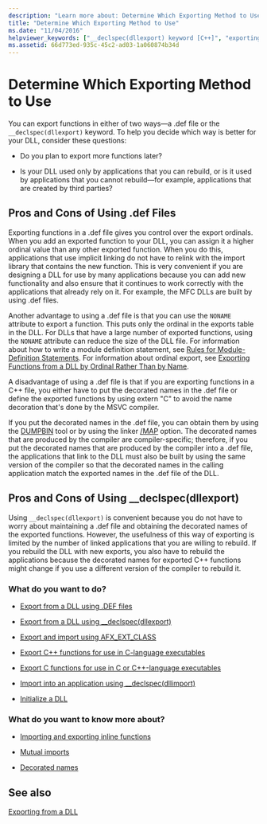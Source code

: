 ```yaml
---
description: "Learn more about: Determine Which Exporting Method to Use"
title: "Determine Which Exporting Method to Use"
ms.date: "11/04/2016"
helpviewer_keywords: ["__declspec(dllexport) keyword [C++]", "exporting DLLs [C++], method comparison", "def files [C++], exporting from DLLs", ".def files [C++], exporting from DLLs"]
ms.assetid: 66d773ed-935c-45c2-ad03-1a060874b34d
---
```

# Determine Which Exporting Method to Use

You can export functions in either of two ways—a .def file or the `__declspec(dllexport)` keyword. To help you decide which way is better for your DLL, consider these questions:

- Do you plan to export more functions later?

- Is your DLL used only by applications that you can rebuild, or is it used by applications that you cannot rebuild—for example, applications that are created by third parties?

## Pros and Cons of Using .def Files

Exporting functions in a .def file gives you control over the export ordinals. When you add an exported function to your DLL, you can assign it a higher ordinal value than any other exported function. When you do this, applications that use implicit linking do not have to relink with the import library that contains the new function. This is very convenient if you are designing a DLL for use by many applications because you can add new functionality and also ensure that it continues to work correctly with the applications that already rely on it. For example, the MFC DLLs are built by using .def files.

Another advantage to using a .def file is that you can use the `NONAME` attribute to export a function. This puts only the ordinal in the exports table in the DLL. For DLLs that have a large number of exported functions, using the `NONAME` attribute can reduce the size of the DLL file. For information about how to write a module definition statement, see [Rules for Module-Definition Statements](reference/rules-for-module-definition-statements.md). For information about ordinal export, see [Exporting Functions from a DLL by Ordinal Rather Than by Name](exporting-functions-from-a-dll-by-ordinal-rather-than-by-name.md).

A disadvantage of using a .def file is that if you are exporting functions in a C++ file, you either have to put the decorated names in the .def file or define the exported functions by using extern "C" to avoid the name decoration that's done by the MSVC compiler.

If you put the decorated names in the .def file, you can obtain them by using the [DUMPBIN](reference/dumpbin-reference.md) tool or by using the linker [/MAP](reference/map-generate-mapfile.md) option. The decorated names that are produced by the compiler are compiler-specific; therefore, if you put the decorated names that are produced by the compiler into a .def file, the applications that link to the DLL must also be built by using the same version of the compiler so that the decorated names in the calling application match the exported names in the .def file of the DLL.

## Pros and Cons of Using __declspec(dllexport)

Using `__declspec(dllexport)` is convenient because you do not have to worry about maintaining a .def file and obtaining the decorated names of the exported functions. However, the usefulness of this way of exporting is limited by the number of linked applications that you are willing to rebuild. If you rebuild the DLL with new exports, you also have to rebuild the applications because the decorated names for exported C++ functions might change if you use a different version of the compiler to rebuild it.

### What do you want to do?

- [Export from a DLL using .DEF files](exporting-from-a-dll-using-def-files.md)

- [Export from a DLL using __declspec(dllexport)](exporting-from-a-dll-using-declspec-dllexport.md)

- [Export and import using AFX_EXT_CLASS](exporting-and-importing-using-afx-ext-class.md)

- [Export C++ functions for use in C-language executables](exporting-cpp-functions-for-use-in-c-language-executables.md)

- [Export C functions for use in C or C++-language executables](exporting-c-functions-for-use-in-c-or-cpp-language-executables.md)

- [Import into an application using __declspec(dllimport)](importing-into-an-application-using-declspec-dllimport.md)

- [Initialize a DLL](run-time-library-behavior.md#initializing-a-dll)

### What do you want to know more about?

- [Importing and exporting inline functions](importing-and-exporting-inline-functions.md)

- [Mutual imports](mutual-imports.md)

- [Decorated names](reference/decorated-names.md)

## See also

[Exporting from a DLL](exporting-from-a-dll.md)
